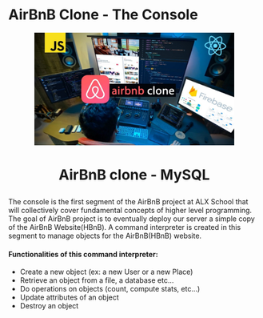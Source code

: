 # AirBnB Clone - The Console

<p align="center">

   <img src="AirBnB clone.jpg" width="400\"/>

   <br>

  <h1><p align="center"> AirBnB clone - MySQL </h1></p></font>
The console is the first segment of the AirBnB project at ALX School that will collectively cover fundamental concepts of higher level programming. The goal of AirBnB project is to eventually deploy our server a simple copy of the AirBnB Website(HBnB). A command interpreter is created in this segment to manage objects for the AirBnB(HBnB) website.

#### Functionalities of this command interpreter:
* Create a new object (ex: a new User or a new Place)
* Retrieve an object from a file, a database etc...
* Do operations on objects (count, compute stats, etc...)
* Update attributes of an object
* Destroy an object

